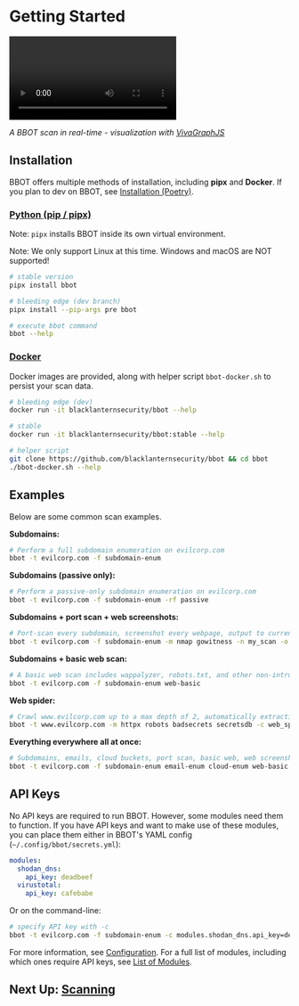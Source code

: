 # Getting Started

<video controls="" autoplay="" name="media"><source src="https://github-production-user-asset-6210df.s3.amazonaws.com/20261699/245941416-ebf2a81e-7530-4a9e-922d-4e62eb949f35.mp4" type="video/mp4"></video>

_A BBOT scan in real-time - visualization with [VivaGraphJS](https://github.com/blacklanternsecurity/bbot-vivagraphjs)_

## Installation

BBOT offers multiple methods of installation, including **pipx** and **Docker**. If you plan to dev on BBOT, see [Installation (Poetry)](https://www.blacklanternsecurity.com/bbot/contribution#installation-poetry).

### [Python (pip / pipx)](https://pypi.org/project/bbot/)

Note: `pipx` installs BBOT inside its own virtual environment.

Note: We only support Linux at this time. Windows and macOS are NOT supported!

```bash
# stable version
pipx install bbot

# bleeding edge (dev branch)
pipx install --pip-args pre bbot

# execute bbot command
bbot --help
```

### [Docker](https://hub.docker.com/r/blacklanternsecurity/bbot)

Docker images are provided, along with helper script `bbot-docker.sh` to persist your scan data.

```bash
# bleeding edge (dev)
docker run -it blacklanternsecurity/bbot --help

# stable
docker run -it blacklanternsecurity/bbot:stable --help

# helper script
git clone https://github.com/blacklanternsecurity/bbot && cd bbot
./bbot-docker.sh --help
```

## Examples

Below are some common scan examples.

<!-- BBOT EXAMPLE COMMANDS -->
**Subdomains:**

```bash
# Perform a full subdomain enumeration on evilcorp.com
bbot -t evilcorp.com -f subdomain-enum
```

**Subdomains (passive only):**

```bash
# Perform a passive-only subdomain enumeration on evilcorp.com
bbot -t evilcorp.com -f subdomain-enum -rf passive
```

**Subdomains + port scan + web screenshots:**

```bash
# Port-scan every subdomain, screenshot every webpage, output to current directory
bbot -t evilcorp.com -f subdomain-enum -m nmap gowitness -n my_scan -o .
```

**Subdomains + basic web scan:**

```bash
# A basic web scan includes wappalyzer, robots.txt, and other non-intrusive web modules
bbot -t evilcorp.com -f subdomain-enum web-basic
```

**Web spider:**

```bash
# Crawl www.evilcorp.com up to a max depth of 2, automatically extracting emails, secrets, etc.
bbot -t www.evilcorp.com -m httpx robots badsecrets secretsdb -c web_spider_distance=2 web_spider_depth=2
```

**Everything everywhere all at once:**

```bash
# Subdomains, emails, cloud buckets, port scan, basic web, web screenshots, nuclei
bbot -t evilcorp.com -f subdomain-enum email-enum cloud-enum web-basic -m nmap gowitness nuclei --allow-deadly
```
<!-- END BBOT EXAMPLE COMMANDS -->

## API Keys

No API keys are required to run BBOT. However, some modules need them to function. If you have API keys and want to make use of these modules, you can place them either in BBOT's YAML config (`~/.config/bbot/secrets.yml`):

```yaml
modules:
  shodan_dns:
    api_key: deadbeef
  virustotal:
    api_key: cafebabe
```

Or on the command-line:

```bash
# specify API key with -c
bbot -t evilcorp.com -f subdomain-enum -c modules.shodan_dns.api_key=deadbeef modules.virustotal.api_key=cafebabe
```

For more information, see [Configuration](./configuration). For a full list of modules, including which ones require API keys, see [List of Modules](./scanning/list_of_modules).

## Next Up: [Scanning](./scanning)
